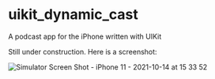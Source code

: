 # uikit_dynamic_cast
A podcast app for the iPhone written with UIKit

Still under construction. Here is a screenshot: 

![Simulator Screen Shot - iPhone 11 - 2021-10-14 at 15 33 52](https://user-images.githubusercontent.com/45293675/137309944-c8c69f42-7b64-48f5-a83c-3b2a65c6c6d7.png)

